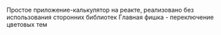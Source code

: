 Простое приложение-калькулятор на реакте, реализовано без использования сторонних библиотек
Главная фишка - переключение цветовых тем